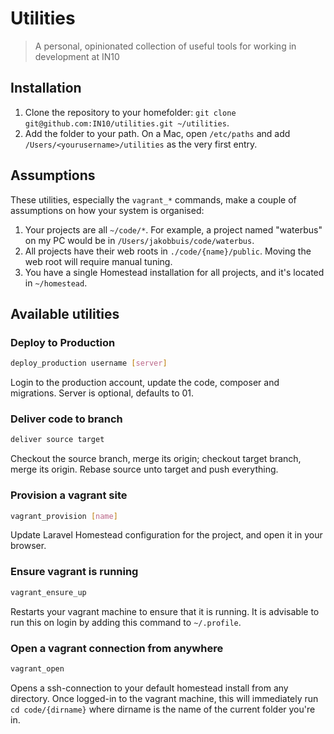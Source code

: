 # Utilities
> A personal, opinionated collection of useful tools for working in development at IN10

## Installation
1. Clone the repository to your homefolder: `git clone git@github.com:IN10/utilities.git ~/utilities`.
1. Add the folder to your path. On a Mac, open `/etc/paths` and add `/Users/<yourusername>/utilities` as the very first entry.

## Assumptions
These utilities, especially the `vagrant_*` commands, make a couple of assumptions on how your system is organised:
1. Your projects are all `~/code/*`. For example, a project named "waterbus" on my PC would be in `/Users/jakobbuis/code/waterbus`.
1. All projects have their web roots in `./code/{name}/public`. Moving the web root will require manual tuning.
1. You have a single Homestead installation for all projects, and it's located in `~/homestead`.

## Available utilities

### Deploy to Production
```bash
deploy_production username [server]
```
Login to the production account, update the code, composer and migrations. Server is optional, defaults to 01.

### Deliver code to branch
```bash
deliver source target
```
Checkout the source branch, merge its origin; checkout target branch, merge its origin. Rebase source unto target and push everything.

### Provision a vagrant site
```bash
vagrant_provision [name]
```
Update Laravel Homestead configuration for the project, and open it in your browser.

### Ensure vagrant is running
```bash
vagrant_ensure_up
```
Restarts your vagrant machine to ensure that it is running. It is advisable to run this on login by adding this command to `~/.profile`.

### Open a vagrant connection from anywhere
```bash
vagrant_open
```
Opens a ssh-connection to your default homestead install from any directory. Once logged-in to the vagrant machine, this will immediately run `cd code/{dirname}` where dirname is the name of the current folder you're in.
